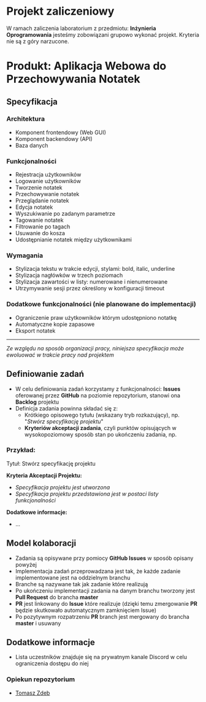 # Projekt zaliczeniowy

W ramach zaliczenia laboratorium z przedmiotu: **Inżynieria Oprogramowania** jesteśmy zobowiązani grupowo wykonać projekt. Kryteria nie są z góry narzucone.

# Produkt: Aplikacja Webowa do Przechowywania Notatek

## Specyfikacja

###  Architektura

-   Komponent frontendowy (Web GUI)
-   Komponent backendowy (API)
-   Baza danych

### Funkcjonalności

-   Rejestracja użytkowników
-   Logowanie użytkowników
-   Tworzenie notatek
-   Przechowywanie notatek
-   Przeglądanie notatek
-   Edycja notatek
-   Wyszukiwanie po zadanym parametrze
-   Tagowanie notatek
-   Filtrowanie po tagach
-   Usuwanie do kosza
-   Udostępnianie notatek między użytkownikami

### Wymagania

-   Stylizacja tekstu w trakcie edycji, stylami: bold, italic, underline
-   Stylizacja nagłówków w trzech poziomach
-   Stylizacja zawartości w listy: numerowane i nienumerowane
-   Utrzymywanie sesji przez określony w konfiguracji timeout

### Dodatkowe funkcjonalności (nie planowane do implementacji)

-   Ograniczenie praw użytkowników którym udostępniono notatkę
-   Automatyczne kopie zapasowe
-   Eksport notatek

----------

*Ze względu na sposób organizacji pracy, niniejsza specyfikacja może ewoluować w trakcie pracy nad projektem*

## Definiowanie zadań

* W celu definiowania zadań korzystamy z funkcjonalności: **Issues** oferowanej przez **GitHub** na poziomie repozytorium, stanowi ona **Backlog** projektu
* Definicja zadania powinna składać się z:
  * Krótkiego opisowego tytułu (wskazany tryb rozkazujący), np. "*Stwórz specyfikację projektu*"
  * **Kryteriów akceptacji zadania**, czyli punktów opisujących w wysokopoziomowy sposób stan po ukończeniu zadania, np.
   
### Przykład:

Tytuł: Stwórz specyfikację projektu

**Kryteria Akceptacji Projektu:**
* *Specyfikacja projektu jest utworzona*
* *Specyfikacja projektu przedstawiona jest w postaci listy funkcjonalności*

**Dodatkowe informacje:**
* ...

## Model kolaboracji

* Zadania są opisywane przy pomiocy **GitHub Issues** w sposób opisany powyżej
* Implementacja zadań przeprowadzana jest tak, że każde zadanie implementowane jest na oddzielnym branchu
* Branche są nazywane tak jak zadanie które realizują
* Po ukończeniu implementacji zadania na danym branchu tworzony jest **Pull Request** do brancha **master**
* **PR** jest linkowany do **Issue** które realizuje (dzięki temu zmergowanie **PR** będzie skutkowało automatycznym zamknięciem Issue)
* Po pozytywnym rozpatrzeniu **PR** branch jest mergowany do brancha **master** i usuwany

## Dodatkowe informacje

* Lista uczestników znajduje się na prywatnym kanale Discord w celu ograniczenia dostępu do niej

### Opiekun repozytorium

* [Tomasz Zdeb](https://github.com/Tomasz-Zdeb)
